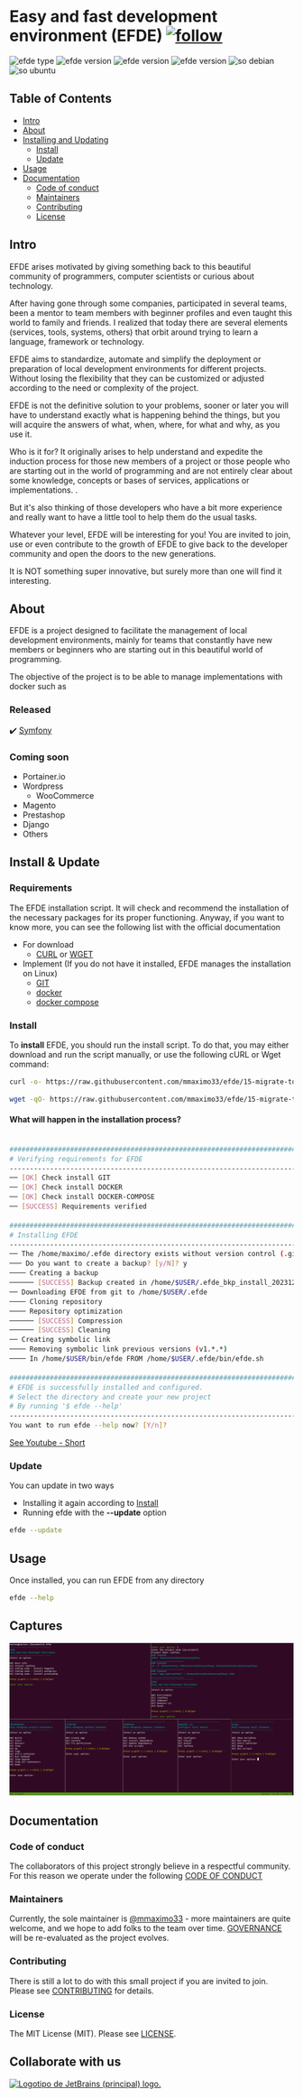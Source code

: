 # Easy and fast development environment (EFDE) [![follow](https://img.shields.io/badge/Follow-Youtube-red.svg)](https://www.youtube.com/@Efde.official)

![efde type](https://img.shields.io/badge/project-OpenSource-green.svg) ![efde version](https://img.shields.io/badge/license-MIT-blue.svg) ![efde version](https://img.shields.io/badge/status-active-green.svg) ![efde version](https://img.shields.io/badge/version-v1.2.0-yellow.svg) ![so debian](https://img.shields.io/badge/SO-Debian-blue.svg)![so ubuntu](https://img.shields.io/badge/Ubuntu-orange.svg)

## Table of Contents

- [Intro](#intro)
- [About](#about)
- [Installing and Updating](#install--update)
  - [Install](#install)
  - [Update](#update)
- [Usage](#usage)
- [Documentation](#documentation)
  - [Code of conduct](#code-of-conduct)
  - [Maintainers](#maintainers)
  - [Contributing](#contributing)
  - [License](#license)

## Intro

EFDE arises motivated by giving something back to this beautiful community of programmers, computer scientists or curious about technology.

After having gone through some companies, participated in several teams, been a mentor to team members with beginner profiles and even taught this world to family and friends.
I realized that today there are several elements (services, tools, systems, others) that orbit around trying to learn a language, framework or technology.

EFDE aims to standardize, automate and simplify the deployment or preparation of local development environments for different projects. Without losing the flexibility that they can be customized or adjusted according to the need or complexity of the project.

EFDE is not the definitive solution to your problems, sooner or later you will have to understand exactly what is happening behind the things, but you will acquire the answers of what, when, where, for what and why, as you use it.

Who is it for?
It originally arises to help understand and expedite the induction process for those new members of a project or those people who are starting out in the world of programming and are not entirely clear about some knowledge, concepts or bases of services, applications or implementations. .

But it's also thinking of those developers who have a bit more experience and really want to have a little tool to help them do the usual tasks.

Whatever your level, EFDE will be interesting for you!
You are invited to join, use or even contribute to the growth of EFDE to give back to the developer community and open the doors to the new generations.

It is NOT something super innovative, but surely more than one will find it interesting.

## About

EFDE is a project designed to facilitate the management of local development environments, mainly for teams that constantly have new members or beginners who are starting out in this beautiful world of programming.

The objective of the project is to be able to manage implementations with docker such as

### Released

:heavy_check_mark: [Symfony](docs/symfony.md)

### Coming soon

- Portainer.io
- Wordpress
  - WooCommerce
- Magento
- Prestashop
- Django
- Others

## Install & Update

### Requirements

The EFDE installation script. It will check and recommend the installation of the necessary packages for its proper functioning.
Anyway, if you want to know more, you can see the following list with the official documentation

- For download
  - [CURL](https://curl.se/docs/install.html) or [WGET](https://www.gnu.org/software/wget/)
- Implement (If you do not have it installed, EFDE manages the installation on Linux)
  - [GIT](https://git-scm.com/book/en/Getting-Started-Installing-Git) 
  - [docker](https://docs.docker.com/engine/install/ubuntu/)
  - [docker compose](https://docs.docker.com/compose/install/other/)

### Install

To **install** EFDE, you should run the install script. To do that, you may either download and run the script manually, or use the following cURL or Wget command:

```sh
curl -o- https://raw.githubusercontent.com/mmaximo33/efde/15-migrate-to-full-bash/bin/install.sh | bash
```
```sh
wget -qO- https://raw.githubusercontent.com/mmaximo33/efde/15-migrate-to-full-bash/bin/install.sh | bash
```
#### What will happen in the installation process?

```sh

#######################################################################
# Verifying requirements for EFDE
-----------------------------------------------------------------------
── [OK] Check install GIT
── [OK] Check install DOCKER
── [OK] Check install DOCKER-COMPOSE
── [SUCCESS] Requirements verified

#######################################################################
# Installing EFDE
-----------------------------------------------------------------------
── The /home/maximo/.efde directory exists without version control (.git)
─── Do you want to create a backup? [y/N]? y
──── Creating a backup
────── [SUCCESS] Backup created in /home/$USER/.efde_bkp_install_20231231123418
── Downloading EFDE from git to /home/$USER/.efde
──── Cloning repository
──── Repository optimization
────── [SUCCESS] Compression
────── [SUCCESS] Cleaning
── Creating symbolic link
──── Removing symbolic link previous versions (v1.*.*)
──── In /home/$USER/bin/efde FROM /home/$USER/.efde/bin/efde.sh

#######################################################################
# EFDE is successfully installed and configured.
# Select the directory and create your new project
# By running '$ efde --help'
-----------------------------------------------------------------------
You want to run efde --help now? [Y/n]? 

```

[See Youtube - Short](https://www.youtube.com/shorts/gE3qYC1AUOk)


### Update

You can update in two ways

- Installing it again according to [Install](#install)
- Running efde with the **--update** option

```sh
efde --update
```

## Usage

Once installed, you can run EFDE from any directory

```sh
efde --help
```

## Captures

![efde + symfony](./docs/images/efde_symfony.png)

## Documentation

### Code of conduct

The collaborators of this project strongly believe in a respectful community.
For this reason we operate under the following [CODE OF CONDUCT](./CODE_OF_CONDUCT.md)

### Maintainers

Currently, the sole maintainer is [@mmaximo33](https://github.com/mmaximo33) - more maintainers are quite welcome, and we hope to add folks to the team over time.
[GOVERNANCE](./GOVERNANCE.md) will be re-evaluated as the project evolves.

### Contributing

There is still a lot to do with this small project if you are invited to join.
Please see [CONTRIBUTING](./CONTRIBUTING.md) for details.

### License

The MIT License (MIT). Please see [LICENSE](./LICENSE.md).

## Collaborate with us

<a href="https://jb.gg/OpenSourceSupport" target="_blank">
  <img src="https://resources.jetbrains.com/storage/products/company/brand/logos/jb_beam.png" height="125" alt="Logotipo de JetBrains (principal) logo.">
</a>
